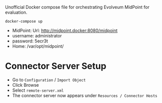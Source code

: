 Unofficial Docker compose file for orchestrating Evolveum MidPoint for evaluation.

```
docker-compose up
```

* MidPoint: Url: http://midpoint.docker:8080/midpoint
* username: administrator
* password: 5ecr3t
* Home: /var/opt/midpoint/

# Connector Server Setup

* Go to `Configuration` / `Import Object`
* Click Browse
* Select `remote-server.xml`
* The connector server now appears under `Resources / Connector Hosts`
